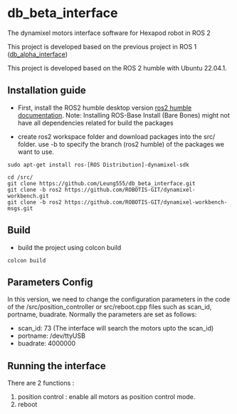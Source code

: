 # db_beta_interface
The dynamixel motors interface software for Hexapod robot in ROS 2

This project is developed based on the previous project in ROS 1 ([db_alpha_interface](https://github.com/Leung555/db_alpha_interface))

This project is developed based on the ROS 2 humble with Ubuntu 22.04.1.

## Installation guide
- First, install the ROS2 humble desktop version [ros2 humble documentation](https://docs.ros.org/en/humble/Installation/Ubuntu-Install-Debians.html).
Note: Installing ROS-Base Install (Bare Bones) might not have all dependencies related for build the packages

- create ros2 workspace folder and download packages into the src/ folder. use -b to specify the branch (ros2 humble) of the packages we want to use.
```
sudo apt-get install ros-[ROS Distribution]-dynamixel-sdk

cd /src/
git clone https://github.com/Leung555/db_beta_interface.git
git clone -b ros2 https://github.com/ROBOTIS-GIT/dynamixel-workbench.git
git clone -b ros2 https://github.com/ROBOTIS-GIT/dynamixel-workbench-msgs.git
```

## Build
- build the project using colcon build
```
colcon build
```

## Parameters Config

In this version, we need to change the configuration parameters in the code of the /src/position_controller or src/reboot.cpp files such as scan_id, portname, buadrate. Normally the parameters are set as follows:

- scan_id: 73 (The interface will search the motors upto the scan_id)
- portname: /dev/ttyUSB
- buadrate: 4000000

## Running the interface
There are 2 functions :
1. position control : enable all motors as position control mode.
2. reboot
